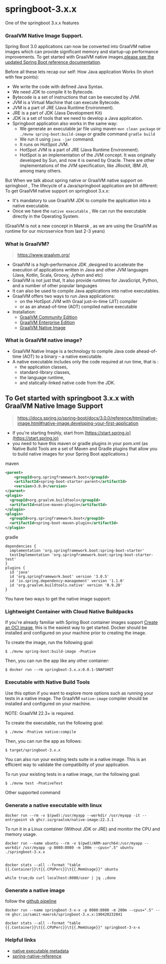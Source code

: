 # springboot-3.x.x

One of the springboot 3.x.x features
### GraalVM Native Image Support.

Spring Boot 3.0 applications can now be converted into GraalVM native images which can provide significant memory and startup-up performance improvements. 
To get started with GraalVM native images,[please see the updated Spring Boot reference documentation](https://docs.spring.io/spring-boot/docs/3.0.0/reference/html/native-image.html#native-image).

Before all these lets recap our self: How Java application Works (In short with few points):
- We write the code with defined Java Syntax.
- We need JDK to compile it to Bytecode.
- Bytecode is a set of instructions that can be executed by JVM.
- JVM is a Virtual Machine that can execute Bytecode.
- JVM is a part of JRE (Java Runtime Environment).
- JRE is a part of JDK (Java Development Kit)
- JDK is a set of tools that we need to develop a Java application. 
- Springboot application also works in the same way:
  - We generate an executable jar file using maven `mvn clean package` or `./mvnw spring-boot:build-image` or gradle command `gradle build`
  - We run it using `java -jar` command.
  - It runs on HotSpot JVM.
  - HotSpot JVM is a part of JRE (Java Runtime Environment).
  - HotSpot is an implementation of the JVM concept. It was originally developed by Sun, and now it is owned by Oracle. There are other implementations of the JVM specification, like JRockit, IBM J9, among many others.


But When we talk about spring native or GraalVM native support on springboot , The lifecycle of a Java/springboot application are bit different:
To get GraalVM native support on springboot 3.x.x:
- It's mandatory to use GraalVM JDK to compile the application into a native executable.
- Once we have the `native executable` , We can run the executable directly in the Operating System. 


(GraalVM is not a new concept in Maersk , as we are using the GraalVM as runtime for our microservice from last 2-3 years)

### What is GraalVM?
> https://www.graalvm.org/
- GraalVM is a high-performance JDK ,designed to accelerate the execution of applications written in Java and other JVM languages (Java, Kotlin, Scala, Groovy, Jython and etc)
- GraalVM is not just that, It also provide runtimes for JavaScript, Python, and a number of other popular languages
- It can also be used to compile Java applications into native executables.
- GraalVM offers two ways to run Java applications: 
  - on the HotSpot JVM with Graal just-in-time (JIT) compiler 
  - or as an ahead-of-time (AOT) compiled native executable
- Installation:
    - [GraalVM Community Edition](https://www.graalvm.org/downloads/)
    - [GraalVM Enterprise Edition](https://www.graalvm.org/downloads/enterprise/)
    - [GraalVM Native Image](https://www.graalvm.org/reference-manual/native-image/)

### What is GraalVM native image?
- GraalVM Native Image is a technology to compile Java code ahead-of-time (AOT) to a binary – a native executable. 
- A native executable includes only the code required at run time, that is :
  - the application classes, 
  - standard-library classes, 
  - the language runtime, 
  - and statically-linked native code from the JDK.

## To Get started with springboot 3.x.x with GraalVM Native Image Support
> https://docs.spring.io/spring-boot/docs/3.0.0/reference/html/native-image.html#native-image.developing-your-first-application
- If you're starting freshly, start from [https://start.spring.io](https://start.spring.io)
- you need to have this maven or gradle plugins in your pom.xml (as Native Build Tools are a set of Maven and Gradle plugins that allow you to build native images for your Spring Boot applications.)

maven
```xml
<parent>
    <groupId>org.springframework.boot</groupId>
    <artifactId>spring-boot-starter-parent</artifactId>
    <version>3.0.0</version>
</parent>
<plugin>
  <groupId>org.graalvm.buildtools</groupId>
  <artifactId>native-maven-plugin</artifactId>
</plugin>
<plugin>
  <groupId>org.springframework.boot</groupId>
  <artifactId>spring-boot-maven-plugin</artifactId>
</plugin>
```
gradle
```shell
dependencies {
  implementation 'org.springframework.boot:spring-boot-starter'
  testImplementation 'org.springframework.boot:spring-boot-starter-test'
}
plugins {
  id 'java'
  id 'org.springframework.boot' version '3.0.5'
  id 'io.spring.dependency-management' version '1.1.0'
  id 'org.graalvm.buildtools.native' version '0.9.20'
}
```

You have two ways to get the native image support:

### Lightweight Container with Cloud Native Buildpacks
If you're already familiar with Spring Boot container images support [Create an OCI image](https://docs.spring.io/spring-boot/docs/3.0.5/maven-plugin/reference/html/#build-image), this is the easiest way to get started.
Docker should be installed and configured on your machine prior to creating the image.

To create the image, run the following goal:

```
$ ./mvnw spring-boot:build-image -Pnative
```

Then, you can run the app like any other container:

```
$ docker run --rm springboot-3.x.x:0.0.1-SNAPSHOT
```

### Executable with Native Build Tools
Use this option if you want to explore more options such as running your tests in a native image.
The GraalVM `native-image` compiler should be installed and configured on your machine.

NOTE: GraalVM 22.3+ is required.

To create the executable, run the following goal:

```
$ ./mvnw -Pnative native:compile 
```

Then, you can run the app as follows:
```
$ target/springboot-3.x.x
```

You can also run your existing tests suite in a native image.
This is an efficient way to validate the compatibility of your application.

To run your existing tests in a native image, run the following goal:

```
$ ./mvnw test -PnativeTest
```

Other supported command

### Generate a native executable with linux

```shell
docker run --rm -v $(pwd):/usr/myapp --workdir /usr/myapp -it --entrypoint sh ghcr.io/graalvm/native-image:22.3.1
```

To run it in a Linux container (Without JDK or JRE) and monitor the CPU and memory usage.

```shell
docker run --name ubuntu --rm -v $(pwd)/ARM-aarch64:/usr/myapp --workdir /usr/myapp -p 8080:8080 -m 100m --cpus=".5" ubuntu ./springboot-3.x.x


docker stats --all --format "table {{.Container}}\t{{.CPUPerc}}\t{{.MemUsage}}" ubuntu

while true;do curl localhost:8080/user | jq .;done
```

### Generate a native image
follow the [github pipeline](.github/workflows/native-image.yml)

```shell
docker run --name springboot-3-x-x -p 8080:8080 -m 200m --cpus=".5" --rm ghcr.io/samit-maersk/springboot-3.x.x:190420232041

docker stats --all --format "table {{.Container}}\t{{.CPUPerc}}\t{{.MemUsage}}" springboot-3-x-x
```

### Helpful links 
- [native executable metadata](https://www.graalvm.org/22.2/reference-manual/native-image/metadata/)
- [spring-native-reference](https://docs.spring.io/spring-native/docs/current/reference/pdf/spring-native-reference.pdf)